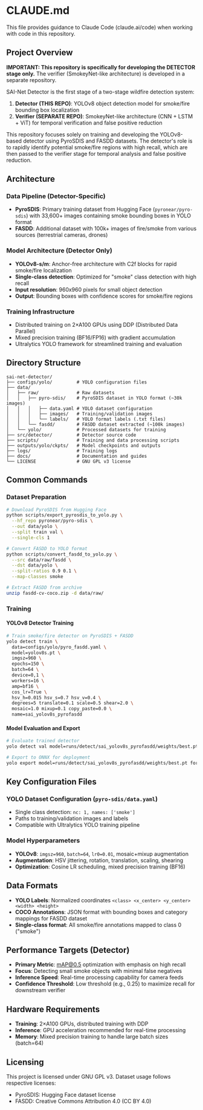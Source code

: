 # CLAUDE.md

This file provides guidance to Claude Code (claude.ai/code) when working with code in this repository.

## Project Overview

**IMPORTANT: This repository is specifically for developing the DETECTOR stage only.** The verifier (SmokeyNet-like architecture) is developed in a separate repository.

SAI-Net Detector is the first stage of a two-stage wildfire detection system:

1. **Detector (THIS REPO)**: YOLOv8 object detection model for smoke/fire bounding box localization
2. **Verifier (SEPARATE REPO)**: SmokeyNet-like architecture (CNN + LSTM + ViT) for temporal verification and false positive reduction

This repository focuses solely on training and developing the YOLOv8-based detector using PyroSDIS and FASDD datasets. The detector's role is to rapidly identify potential smoke/fire regions with high recall, which are then passed to the verifier stage for temporal analysis and false positive reduction.

## Architecture

### Data Pipeline (Detector-Specific)
- **PyroSDIS**: Primary training dataset from Hugging Face (`pyronear/pyro-sdis`) with 33,600+ images containing smoke bounding boxes in YOLO format
- **FASDD**: Additional dataset with 100k+ images of fire/smoke from various sources (terrestrial cameras, drones)

### Model Architecture (Detector Only)
- **YOLOv8-s/m**: Anchor-free architecture with C2f blocks for rapid smoke/fire localization
- **Single-class detection**: Optimized for "smoke" class detection with high recall
- **Input resolution**: 960x960 pixels for small object detection
- **Output**: Bounding boxes with confidence scores for smoke/fire regions

### Training Infrastructure
- Distributed training on 2×A100 GPUs using DDP (Distributed Data Parallel)
- Mixed precision training (BF16/FP16) with gradient accumulation
- Ultralytics YOLO framework for streamlined training and evaluation

## Directory Structure

```
sai-net-detector/
├── configs/yolo/         # YOLO configuration files
├── data/
│   ├── raw/              # Raw datasets
│   │   ├── pyro-sdis/    # PyroSDIS dataset in YOLO format (~30k images)
│   │   │   ├── data.yaml # YOLO dataset configuration
│   │   │   ├── images/   # Training/validation images
│   │   │   └── labels/   # YOLO format labels (.txt files)
│   │   └── fasdd/        # FASDD dataset extracted (~100k images)
│   └── yolo/             # Processed datasets for training
├── src/detector/         # Detector source code
├── scripts/              # Training and data processing scripts
├── outputs/yolo/ckpts/   # Model checkpoints and outputs
├── logs/                 # Training logs
├── docs/                 # Documentation and guides
└── LICENSE               # GNU GPL v3 license
```

## Common Commands

### Dataset Preparation
```bash
# Download PyroSDIS from Hugging Face
python scripts/export_pyrosdis_to_yolo.py \
  --hf_repo pyronear/pyro-sdis \
  --out data/yolo \
  --split train val \
  --single-cls 1

# Convert FASDD to YOLO format
python scripts/convert_fasdd_to_yolo.py \
  --src data/raw/fasdd \
  --dst data/yolo \
  --split-ratios 0.9 0.1 \
  --map-classes smoke

# Extract FASDD from archive
unzip fasdd-cv-coco.zip -d data/raw/
```

### Training

#### YOLOv8 Detector Training
```bash
# Train smoke/fire detector on PyroSDIS + FASDD
yolo detect train \
  data=configs/yolo/pyro_fasdd.yaml \
  model=yolov8s.pt \
  imgsz=960 \
  epochs=150 \
  batch=64 \
  device=0,1 \
  workers=16 \
  amp=bf16 \
  cos_lr=True \
  hsv_h=0.015 hsv_s=0.7 hsv_v=0.4 \
  degrees=5 translate=0.1 scale=0.5 shear=2.0 \
  mosaic=1.0 mixup=0.1 copy_paste=0.0 \
  name=sai_yolov8s_pyrofasdd
```

#### Model Evaluation and Export
```bash
# Evaluate trained detector
yolo detect val model=runs/detect/sai_yolov8s_pyrofasdd/weights/best.pt data=configs/yolo/pyro_fasdd.yaml

# Export to ONNX for deployment
yolo export model=runs/detect/sai_yolov8s_pyrofasdd/weights/best.pt format=onnx
```

## Key Configuration Files

### YOLO Dataset Configuration (`pyro-sdis/data.yaml`)
- Single class detection: `nc: 1, names: ['smoke']`
- Paths to training/validation images and labels
- Compatible with Ultralytics YOLO training pipeline

### Model Hyperparameters
- **YOLOv8**: `imgsz=960`, `batch=64`, `lr0=0.01`, mosaic+mixup augmentation
- **Augmentation**: HSV jittering, rotation, translation, scaling, shearing
- **Optimization**: Cosine LR scheduling, mixed precision training (BF16)

## Data Formats

- **YOLO Labels**: Normalized coordinates `<class> <x_center> <y_center> <width> <height>`
- **COCO Annotations**: JSON format with bounding boxes and category mappings for FASDD dataset
- **Single-class format**: All smoke/fire annotations mapped to class 0 ("smoke")

## Performance Targets (Detector)

- **Primary Metric**: mAP@0.5 optimization with emphasis on high recall
- **Focus**: Detecting small smoke objects with minimal false negatives  
- **Inference Speed**: Real-time processing capability for camera feeds
- **Confidence Threshold**: Low threshold (e.g., 0.25) to maximize recall for downstream verifier

## Hardware Requirements

- **Training**: 2×A100 GPUs, distributed training with DDP
- **Inference**: GPU acceleration recommended for real-time processing
- **Memory**: Mixed precision training to handle large batch sizes (batch=64)

## Licensing

This project is licensed under GNU GPL v3. Dataset usage follows respective licenses:
- PyroSDIS: Hugging Face dataset license
- FASDD: Creative Commons Attribution 4.0 (CC BY 4.0)